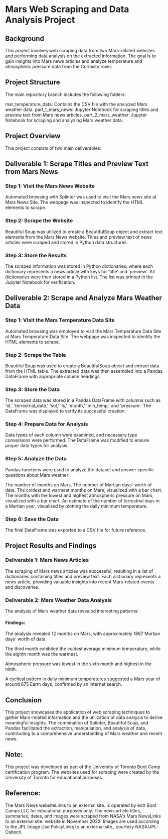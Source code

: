 # Mars Web Scraping and Data Analysis Project
## Background
This project involves web scraping data from two Mars-related websites and performing data analysis on the extracted information. The goal is to gain insights into Mars news articles and analyze temperature and atmospheric pressure data from the Curiosity rover.

## Project Structure
The main repository branch includes the following folders:

mar_temperature_data: Contains the CSV file with the analyzed Mars weather data.
part_1_mars_news: Jupyter Notebook for scraping titles and preview text from Mars news articles.
part_2_mars_weather: Jupyter Notebook for scraping and analyzing Mars weather data.

## Project Overview
This project consists of two main deliverables:

## Deliverable 1: Scrape Titles and Preview Text from Mars News
### Step 1: Visit the Mars News Website
Automated browsing with Splinter was used to visit the Mars news site at Mars News Site. The webpage was inspected to identify the HTML elements to scrape.

### Step 2: Scrape the Website
Beautiful Soup was utilized to create a BeautifulSoup object and extract text elements from the Mars News website. Titles and preview text of news articles were scraped and stored in Python data structures.

### Step 3: Store the Results
The scraped information was stored in Python dictionaries, where each dictionary represents a news article with keys for 'title' and 'preview'. All dictionaries were then stored in a Python list. The list was printed in the Jupyter Notebook for verification.

## Deliverable 2: Scrape and Analyze Mars Weather Data
### Step 1: Visit the Mars Temperature Data Site
Automated browsing was employed to visit the Mars Temperature Data Site at Mars Temperature Data Site. The webpage was inspected to identify the HTML elements to scrape.

### Step 2: Scrape the Table
Beautiful Soup was used to create a BeautifulSoup object and extract data from the HTML table. The extracted data was then assembled into a Pandas DataFrame with appropriate column headings.

### Step 3: Store the Data
The scraped data was stored in a Pandas DataFrame with columns such as 'id,' 'terrestrial_date,' 'sol,' 'ls,' 'month,' 'min_temp,' and 'pressure.' The DataFrame was displayed to verify its successful creation.

### Step 4: Prepare Data for Analysis
Data types of each column were examined, and necessary type conversions were performed. The DataFrame was modified to ensure proper data types for analysis.

### Step 5: Analyze the Data
Pandas functions were used to analyze the dataset and answer specific questions about Mars weather:

The number of months on Mars.
The number of Martian days' worth of data.
The coldest and warmest months on Mars, visualized with a bar chart.
The months with the lowest and highest atmospheric pressure on Mars, visualized with a bar chart.
An estimate of the number of terrestrial days in a Martian year, visualized by plotting the daily minimum temperature.

### Step 6: Save the Data
The final DataFrame was exported to a CSV file for future reference.

## Project Results and Findings

### Deliverable 1: Mars News Articles
The scraping of Mars news articles was successful, resulting in a list of dictionaries containing titles and preview text. Each dictionary represents a news article, providing valuable insights into recent Mars-related events and discoveries.

### Deliverable 2: Mars Weather Data Analysis
The analysis of Mars weather data revealed interesting patterns:

#### Findings:
The analysis revealed 12 months on Mars, with approximately 1867 Martian days' worth of data.

The third month exhibited the coldest average minimum temperature, while the eighth month was the warmest.

Atmospheric pressure was lowest in the sixth month and highest in the ninth.

A cyclical pattern in daily minimum temperatures suggested a Mars year of around 675 Earth days, confirmed by an internet search.

## Conclusion
This project showcases the application of web scraping techniques to gather Mars-related information and the utilization of data analysis to derive meaningful insights. The combination of Splinter, Beautiful Soup, and Pandas facilitated the extraction, manipulation, and analysis of data, contributing to a comprehensive understanding of Mars weather and recent news.

## Note:
This project was developed as part of the University of Toronto Boot Camp certification program. The websites used for scraping were created by the University of Toronto for educational purposes.

## Reference:
The Mars News websiteLinks to an external site. is operated by edX Boot Camps LLC for educational purposes only. The news article titles, summaries, dates, and images were scraped from NASA's Mars NewsLinks to an external site. website in November 2022. Images are used according to the JPL Image Use PolicyLinks to an external site., courtesy NASA/JPL-Caltech.
